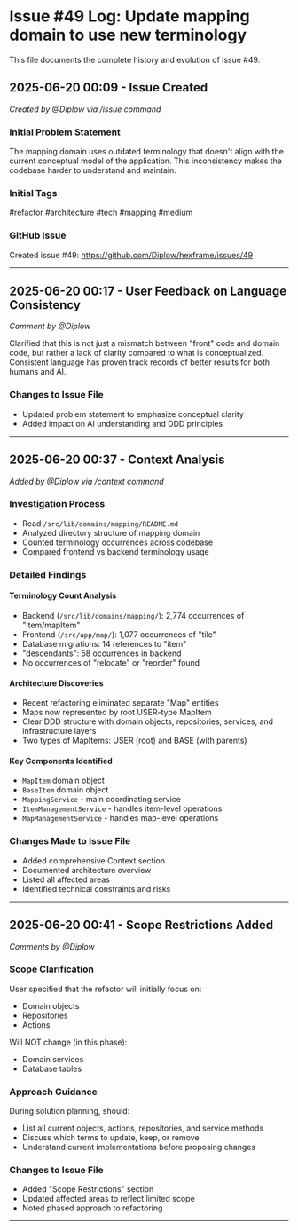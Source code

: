 # Issue #49 Log: Update mapping domain to use new terminology

This file documents the complete history and evolution of issue #49.

## 2025-06-20 00:09 - Issue Created

*Created by @Diplow via /issue command*

### Initial Problem Statement
The mapping domain uses outdated terminology that doesn't align with the current conceptual model of the application. This inconsistency makes the codebase harder to understand and maintain.

### Initial Tags
#refactor #architecture #tech #mapping #medium

### GitHub Issue
Created issue #49: https://github.com/Diplow/hexframe/issues/49

---

## 2025-06-20 00:17 - User Feedback on Language Consistency

*Comment by @Diplow*

Clarified that this is not just a mismatch between "front" code and domain code, but rather a lack of clarity compared to what is conceptualized. Consistent language has proven track records of better results for both humans and AI.

### Changes to Issue File
- Updated problem statement to emphasize conceptual clarity
- Added impact on AI understanding and DDD principles

---

## 2025-06-20 00:37 - Context Analysis

*Added by @Diplow via /context command*

### Investigation Process
- Read `/src/lib/domains/mapping/README.md`
- Analyzed directory structure of mapping domain
- Counted terminology occurrences across codebase
- Compared frontend vs backend terminology usage

### Detailed Findings

#### Terminology Count Analysis
- Backend (`/src/lib/domains/mapping/`): 2,774 occurrences of "item/mapItem"
- Frontend (`/src/app/map/`): 1,077 occurrences of "tile"
- Database migrations: 14 references to "item"
- "descendants": 58 occurrences in backend
- No occurrences of "relocate" or "reorder" found

#### Architecture Discoveries
- Recent refactoring eliminated separate "Map" entities
- Maps now represented by root USER-type MapItem
- Clear DDD structure with domain objects, repositories, services, and infrastructure layers
- Two types of MapItems: USER (root) and BASE (with parents)

#### Key Components Identified
- `MapItem` domain object
- `BaseItem` domain object
- `MappingService` - main coordinating service
- `ItemManagementService` - handles item-level operations
- `MapManagementService` - handles map-level operations

### Changes Made to Issue File
- Added comprehensive Context section
- Documented architecture overview
- Listed all affected areas
- Identified technical constraints and risks

---

## 2025-06-20 00:41 - Scope Restrictions Added

*Comments by @Diplow*

### Scope Clarification
User specified that the refactor will initially focus on:
- Domain objects
- Repositories  
- Actions

Will NOT change (in this phase):
- Domain services
- Database tables

### Approach Guidance
During solution planning, should:
- List all current objects, actions, repositories, and service methods
- Discuss which terms to update, keep, or remove
- Understand current implementations before proposing changes

### Changes to Issue File
- Added "Scope Restrictions" section
- Updated affected areas to reflect limited scope
- Noted phased approach to refactoring

---